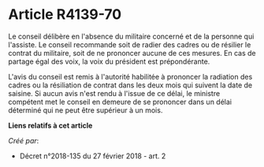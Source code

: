 # Article R4139-70

Le conseil délibère en l'absence du militaire concerné et de la personne qui l'assiste. Le conseil recommande soit de radier
des cadres ou de résilier le contrat du militaire, soit de ne prononcer aucune de ces mesures. En cas de partage égal des
voix, la voix du président est prépondérante.

L'avis du conseil est remis à l'autorité habilitée à prononcer la radiation des cadres ou la résiliation de contrat dans les
deux mois qui suivent la date de saisine. Si aucun avis n'est rendu à l'issue de ce délai, le ministre compétent met le
conseil en demeure de se prononcer dans un délai déterminé qui ne peut être supérieur à un mois.

**Liens relatifs à cet article**

_Créé par_:

  - Décret n°2018-135 du 27 février 2018 - art. 2
